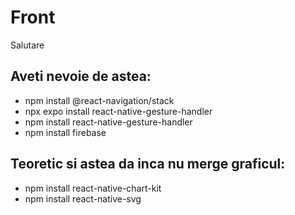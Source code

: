 # Front
Salutare




## Aveti nevoie de astea:
- npm install @react-navigation/stack
- npx expo install react-native-gesture-handler
- npm install react-native-gesture-handler
- npm install firebase

## Teoretic si astea da inca nu merge graficul:
- npm install react-native-chart-kit
- npm install react-native-svg
